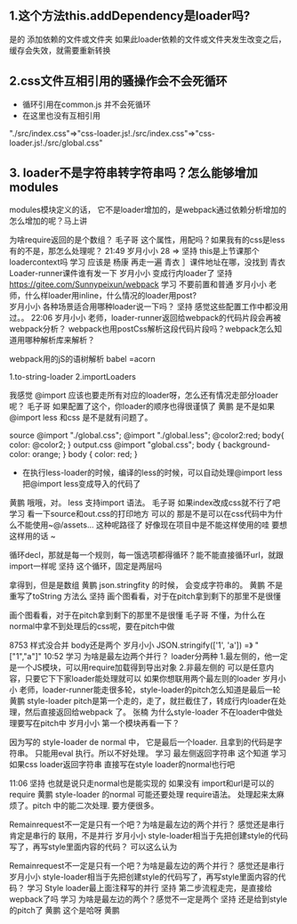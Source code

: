##  1.这个方法this.addDependency是loader吗?
是的
添加依赖的文件或文件夹
如果此loader依赖的文件或文件夹发生改变之后，缓存会失效，就需要重新转换 

## 2.css文件互相引用的骚操作会不会死循环 
- 循环引用在common.js 并不会死循环
- 在这里也没有互相引用

"./src/index.css"=>"css-loader.js!./src/index.css"=>"css-loader.js!./src/global.css"


## 3. loader不是字符串转字符串吗？怎么能够增加modules 
modules模块定义的话，
它不是loader增加的，是webpack通过依赖分析增加的
怎么增加的呢？马上讲


为啥require返回的是个数组？ 
毛子哥
这个属性，用配吗？如果我有的css是less有的不是，那怎么处理呢？ 
21:49
岁月小小
28  => 
坚持
this是上节课那个loadercontext吗 
学习
应该是 
杨康
再走一遍 
青衣
］课件地址在哪，没找到 
青衣
Loader-runner课件谁有发一下 
岁月小小
变成行内loader了 
坚持
https://gitee.com/Sunnypeixun/webpack 
学习
不要前置和普通 
岁月小小
老师，什么样loader用inline，什么情况的loader用post?  
岁月小小
各种场景适合用哪种loader说一下吗？ 
坚持
感觉这些配置工作中都没用过。。 
22:06
岁月小小
老师，loader-runner返回给webpack的代码片段会再被webpack分析？
webpack也用postCss解析这段代码片段吗？webpack怎么知道用哪种解析库来解析？ 

webpack用的jS的语树解析 babel =acorn



1.to-string-loader
2.importLoaders

我感觉 @import 应该也要走所有对应的loader呀，怎么还有情况走部分loader 呢？ 
毛子哥
如果配置了这个，你loader的顺序也得很谨慎了 
黄鹏
是不是如果 @import less 和css 是不是就有问题了。 

source
@import "./global.css";
@import "./global.less";
@color2:red;
body{
    color: @color2;
}
output.css
@import "global.css";
body {
  background-color: orange;
}
body {
  color: red;
}
- 在执行less-loader的时候，编译的less的时候，可以自动处理@import less
把@import less变成导入的代码了

黄鹏
哦哦，对。 less 支持import 语法。 
毛子哥
如果index改成css就不行了吧 
学习
看一下source和out.css的打印地方 
可以的
那是不是可以在css代码中为什么不能使用~@/assets… 这种呢路径了
好像现在项目中是不能这样使用的哇 
要想这样用的话 ~


循环decl，那就是每一个规则，每一饿选项都得循环？能不能直接循环url，就跟import一样呢 
坚持
这个循环，固定是两层吗 


拿得到，但是是数组 
黄鹏
json.stringfity 的时候， 会变成字符串的。 
黄鹏
不是重写了toString 方法么 
坚持
画个图看看，对于在pitch拿到剩下的那里不是很懂 

画个图看看，对于在pitch拿到剩下的那里不是很懂 
毛子哥
不懂，为什么在normal中拿不到处理后的css呢，要在pitch中做 
 
8753
样式没合并 body还是两个 
岁月小小
JSON.stringify(['1', 'a']) =》 "["1","a"]" 
10:52
学习
为啥是最左边两个并行？ 
loader分两种
1.最左侧的，他一定是一个JS模块，可以用require加载得到导出对象
2.非最左侧的 可以是任意内容，只要它下下家loader能处理就可以
如果你想联用两个最左则的loader
岁月小小
老师，loader-runner能走很多轮，style-loader的pitch怎么知道是最后一轮 
黄鹏
style-loader pitch是第一个走的，走了，就拦截住了，转成行内loader在处理，然后直接返回给webpack 了。 
张楠
为什么style-loader 不在loader中做处理要写在pitch中 
岁月小小
第一个模块再看一下？ 

因为写的 style-loader de normal 中， 它是最后一个loader. 且拿到的代码是字符串。 只能用eval 执行。所以不好处理。 
学习
最左侧返回字符串 这个知道 
学习
如果css loader返回字符串  直接写在style loader的normal也行吧 


11:06
坚持
也就是说只走normal也是能实现的
如果没有  import和url是可以的
 require
黄鹏
style-loader 的normal 可能还要处理 require语法。 处理起来太麻烦了。pitch 中的能二次处理. 要方便很多。 

Remainrequest不一定是只有一个吧？为啥是最左边的两个并行？ 感觉还是串行 
肯定是串行的
联用，不是并行
岁月小小
style-loader相当于先把创建style的代码写了，再写style里面内容的代码？ 
可以这么认为




Remainrequest不一定是只有一个吧？为啥是最左边的两个并行？ 感觉还是串行 
岁月小小
style-loader相当于先把创建style的代码写了，再写style里面内容的代码？ 
学习
Style loader最上面注释写的并行 
坚持
第二步流程走完，是直接给wepback了吗 
学习
为啥是最左边的两个？感觉不一定是两个 
坚持
还是给到style的pitch了 
黄鹏
这个是哈呀 
黄鹏
  
